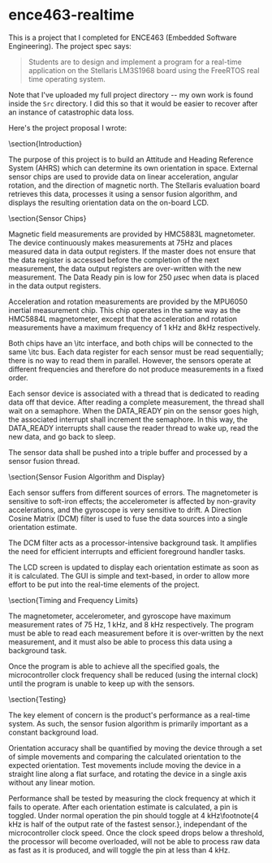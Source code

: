 ence463-realtime
================

This is a project that I completed for ENCE463 (Embedded Software Engineering). The project spec says:

> Students are to design and implement a program for a real-time application on the Stellaris LM3S1968 board 
> using the FreeRTOS real time operating system. 

Note that I've uploaded my full project directory -- my own work is found inside the ```Src``` directory. I did this
so that it would be easier to recover after an instance of catastrophic data loss.

Here's the project proposal I wrote:

\section{Introduction}

The purpose of this project is to build an Attitude and Heading Reference System (AHRS) which can determine its own 
orientation in space. External sensor chips are used to provide data on linear acceleration, angular rotation, and 
the direction of magnetic north. The Stellaris evaluation board retrieves this data, processes it using a sensor 
fusion algorithm, and displays the resulting orientation data on the on-board LCD.

\section{Sensor Chips}

Magnetic field measurements are provided by HMC5883L magnetometer. The device continuously makes measurements at 75Hz 
and places measured data in data output registers. If the master does not ensure that the data register is accessed 
before the completion of the next measurement, the data output registers are over-written with the new measurement. The 
Data Ready pin is low for 250 $\mu$sec when data is placed in the data output registers.

Acceleration and rotation measurements are provided by the MPU6050 inertial measurement chip. This chip operates in the 
same way as the HMC5884L magnetometer, except that the acceleration and rotation measurements have a maximum frequency 
of 1 kHz and 8kHz respectively.

Both chips have an \itc interface, and both chips will be connected to the same \itc bus. Each data register for each 
sensor must be read sequentially; there is no way to read them in parallel. However, the sensors operate at different 
frequencies and therefore do not produce measurements in a fixed order.

Each sensor device is associated with a thread that is dedicated to reading data off that device. After reading a 
complete measurement, the thread shall wait on a semaphore. When the DATA\_READY pin on the sensor goes high, the 
associated interrupt shall increment the semaphore. In this way, the DATA\_READY interrupts shall cause the reader 
thread to wake up, read the new data, and go back to sleep.

The sensor data shall be pushed into a triple buffer and processed by a sensor fusion thread.

\section{Sensor Fusion Algorithm and Display}

Each sensor suffers from different sources of errors. The magnetometer is sensitive to soft-iron effects; the 
accelerometer is affected by non-gravity accelerations, and the gyroscope is very sensitive to drift. A Direction 
Cosine Matrix (DCM) filter is used to fuse the data sources into a single orientation estimate.

The DCM filter acts as a processor-intensive background task. It amplifies the need for efficient interrupts and 
efficient foreground handler tasks.

The LCD screen is updated to display each orientation estimate as soon as it is calculated. The GUI is simple and 
text-based, in order to allow more effort to be put into the real-time elements of the project.

\section{Timing and Frequency Limits}

The magnetometer, accelerometer, and gyroscope have maximum measurement rates of 75 Hz, 1 kHz, and 8 kHz respectively. 
The program must be able to read each measurement before it is over-written by the next measurement, and it must also 
be able to process this data using a background task.

Once the program is able to achieve all the specified goals, the microcontroller clock frequency shall be reduced 
(using the internal clock) until the program is unable to keep up with the sensors.

\section{Testing}

The key element of concern is the product's performance as a real-time system. As such, the sensor fusion algorithm is 
primarily important as a constant background load. 

Orientation accuracy shall be quantified by moving the device through a set of simple movements and comparing the 
calculated orientation to the expected orientation. Test movements include moving the device in a straight line along 
a flat surface, and rotating the device in a single axis without any linear motion.

Performance shall be tested by measuring the clock frequency at which it fails to operate. After each orientation 
estimate is calculated, a pin is toggled. Under normal operation the pin should toggle at 4 kHz\footnote{4 kHz is half 
of the output rate of the fastest sensor.}, independant of the microcontroller clock speed. Once the clock speed drops 
below a threshold, the processor will become overloaded, will not be able to process raw data as fast as it is produced,
and will toggle the pin at less than 4 kHz.
